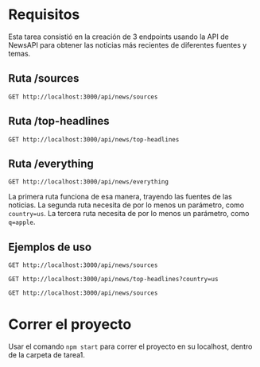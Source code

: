 # Requisitos

Esta tarea consistió en la creación de 3 endpoints usando la API de NewsAPI para obtener las noticias más recientes de diferentes fuentes y temas.

## Ruta /sources
```
GET http://localhost:3000/api/news/sources
```
## Ruta /top-headlines
```
GET http://localhost:3000/api/news/top-headlines
```
## Ruta /everything
```
GET http://localhost:3000/api/news/everything
```
La primera ruta funciona de esa manera, trayendo las fuentes de las noticias. 
La segunda ruta necesita de por lo menos un parámetro, como `country=us`.
La tercera ruta necesita de por lo menos un parámetro, como `q=apple`.

## Ejemplos de uso
```
GET http://localhost:3000/api/news/sources
```
```
GET http://localhost:3000/api/news/top-headlines?country=us
```
```
GET http://localhost:3000/api/news/sources
```

# Correr el proyecto
Usar el comando `npm start` para correr el proyecto en su localhost, dentro de la carpeta de tarea1.
